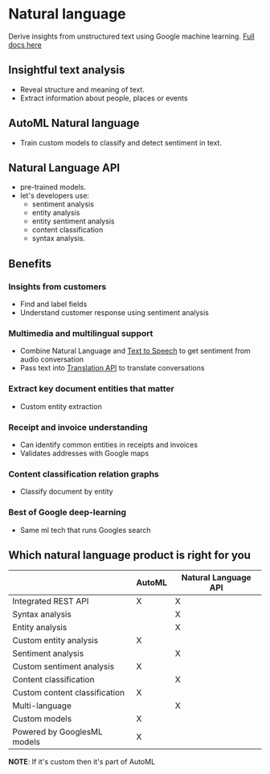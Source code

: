 # Natural language
Derive insights from unstructured text using Google machine learning.
[Full docs here](https://cloud.google.com/natural-language/)

## Insightful text analysis
* Reveal structure and meaning of text.
* Extract information about people, places or events

## AutoML Natural language
* Train custom models to classify and detect sentiment in text.

## Natural Language API
* pre-trained models.
* let's developers use:
    * sentiment analysis
    * entity analysis
    * entity sentiment analysis
    * content classification
    * syntax analysis.

## Benefits
### Insights from customers
* Find and label fields
* Understand customer response using sentiment analysis

### Multimedia and multilingual support
* Combine Natural Language and [Text to Speech]() to get sentiment from audio conversation
* Pass text into [Translation API]() to translate conversations

### Extract key document entities that matter
* Custom entity extraction

### Receipt and invoice understanding
* Can identify common entities in receipts and invoices
* Validates addresses with Google maps

### Content classification relation graphs
* Classify document by entity

### Best of Google deep-learning
* Same ml tech that runs Googles search

## Which natural language product is right for you
||AutoML|Natural Language API|
|-|-----|--------------------|
|Integrated REST API|X|X|
|Syntax analysis||X|
|Entity analysis||X|
|Custom entity analysis|X||
|Sentiment analysis||X|
|Custom sentiment analysis|X||
|Content classification||X|
|Custom content classification|X||
|Multi-language||X|
|Custom models|X||
|Powered by GooglesML models|X||

**NOTE**: If it's custom then it's part of AutoML


